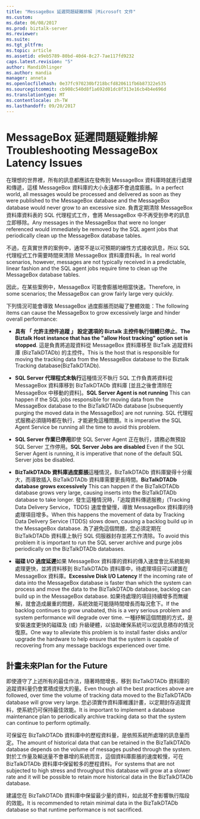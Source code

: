 ```yaml
---
title: "MessageBox 延遲問題疑難排解 |Microsoft 文件"
ms.custom: 
ms.date: 06/08/2017
ms.prod: biztalk-server
ms.reviewer: 
ms.suite: 
ms.tgt_pltfrm: 
ms.topic: article
ms.assetid: e9eb5789-80bd-40d4-8c27-7ae117fd9232
caps.latest.revision: "5"
author: MandiOhlinger
ms.author: mandia
manager: anneta
ms.openlocfilehash: 0e37fc970230bf218bcfd820611fb6b87322e535
ms.sourcegitcommit: cb908c540d8f1a692d01dc8f313e16cb4b4e696d
ms.translationtype: MT
ms.contentlocale: zh-TW
ms.lasthandoff: 09/20/2017
---
```

# <a name="troubleshooting-messagebox-latency-issues"></a><span data-ttu-id="32836-102">MessageBox 延遲問題疑難排解</span><span class="sxs-lookup"><span data-stu-id="32836-102">Troubleshooting MessageBox Latency Issues</span></span>
<span data-ttu-id="32836-103">在理想的世界裡，所有的訊息都應該在發佈到 MessageBox 資料庫時就進行處理和傳遞，這樣 MessageBox 資料庫的大小永遠都不會過度膨脹。</span><span class="sxs-lookup"><span data-stu-id="32836-103">In a perfect world, all messages would be processed and delivered as soon as they were published to the MessageBox database and the MessageBox database would never grow to an excessive size.</span></span> <span data-ttu-id="32836-104">負責定期清除 MessageBox 資料庫資料表的 SQL 代理程式工作，會將 MessageBox 中不再受到參考的訊息立即移除。</span><span class="sxs-lookup"><span data-stu-id="32836-104">Any messages in the MessageBox that were no longer referenced would immediately be removed by the SQL agent jobs that periodically clean up the MessageBox database tables.</span></span>  
  
 <span data-ttu-id="32836-105">不過，在真實世界的案例中，通常不是以可預期的線性方式接收訊息，所以 SQL 代理程式工作需要時間來清除 MessageBox 資料庫資料表。</span><span class="sxs-lookup"><span data-stu-id="32836-105">In real world scenarios, however, messages are not typically received in a predictable, linear fashion and the SQL agent jobs require time to clean up the MessageBox database tables.</span></span>  
  
 <span data-ttu-id="32836-106">因此，在某些案例中，MessageBox 可能會膨脹地相當快速。</span><span class="sxs-lookup"><span data-stu-id="32836-106">Therefore, in some scenarios; the MessageBox can grow fairly large very quickly.</span></span>  
  
 <span data-ttu-id="32836-107">下列情況可能會導致 MessageBox 過度膨脹而妨礙了整體效能：</span><span class="sxs-lookup"><span data-stu-id="32836-107">The following items can cause the MessageBox to grow excessively large and hinder overall performance:</span></span>  
  
-   <span data-ttu-id="32836-108">**具有 「 允許主控件追蹤 」 設定選項的 Biztalk 主控件執行個體已停止**。</span><span class="sxs-lookup"><span data-stu-id="32836-108">**The Biztalk Host instance that has the "allow Host tracking" option set is stopped**.</span></span> <span data-ttu-id="32836-109">這是負責將追蹤資料從 MessageBox 資料庫移至 BizTalk 追蹤資料庫 (BizTalkDTADb) 的主控件。</span><span class="sxs-lookup"><span data-stu-id="32836-109">This is the host that is responsible for moving the tracking data from the MessageBox database to the Biztalk Tracking database(BizTalkDTADb).</span></span>  
  
-   <span data-ttu-id="32836-110">**SQL Server 代理程式未執行**這種情況不執行 SQL 工作負責將資料從 MessageBox 資料庫移到 BizTalkDTADb 資料庫 [並且之後會清除在 MessageBox 中移動的資料]。</span><span class="sxs-lookup"><span data-stu-id="32836-110">**SQL Server Agent is not running** This can happen if the SQL jobs responsible for moving data from the MessageBox database to the BizTalkDTADb database [subsequently purging the moved data in the MessageBox] are not running.</span></span> <span data-ttu-id="32836-111">SQL 代理程式服務必須隨時都在執行，才能避免這種問題。</span><span class="sxs-lookup"><span data-stu-id="32836-111">It is imperative the SQL Agent Service be running all the time to avoid this problem.</span></span>  
  
-   <span data-ttu-id="32836-112">**SQL Server 作業已停用**即使 SQL Server Agent 正在執行，請務必無預設 SQL Server 工作停用。</span><span class="sxs-lookup"><span data-stu-id="32836-112">**SQL Server Jobs are disabled** Even if the SQL Server Agent is running, it is imperative that none of the default SQL Server jobs be disabled.</span></span>  
  
-   <span data-ttu-id="32836-113">**BizTalkDTADb 資料庫過度膨脹**這種情況，BizTalkDTADb 資料庫變得十分龐大，而導致插入 BizTalkDTADb 資料庫需要更長時間。</span><span class="sxs-lookup"><span data-stu-id="32836-113">**BizTalkDTADb database grows excessively** This can happen if the BizTalkDTADb database grows very large, causing inserts into the BizTalkDTADb database to take longer.</span></span> <span data-ttu-id="32836-114">發生這種情況時，「追蹤資料傳遞服務」(Tracking Data Delivery Service，TDDS) 速度會變慢，導致 MessageBox 資料庫的待處理項目增多。</span><span class="sxs-lookup"><span data-stu-id="32836-114">When this happens the movement of data by Tracking Data Delivery Service (TDDS) slows down, causing a backlog build up in the MessageBox database.</span></span> <span data-ttu-id="32836-115">為了避免這個問題，您必須定期在 BizTalkDTADb 資料庫上執行 SQL 伺服器封存並將工作清除。</span><span class="sxs-lookup"><span data-stu-id="32836-115">To avoid this problem it is important to run the SQL server archive and purge jobs periodically on the BizTalkDTADb databases.</span></span>  
  
-   <span data-ttu-id="32836-116">**磁碟 I/O 過度延遲**如果 MessageBox 資料庫的資料的傳入速度會比系統能夠處理更快，並將資料移到 BizTalkDTADb 資料庫中，待處理項目可以建置在 MessageBox 資料庫。</span><span class="sxs-lookup"><span data-stu-id="32836-116">**Excessive Disk I/O Latency** If the incoming rate of data into the MessageBox database is faster than which the system can process and move the data to the BizTalkDTADb database, backlog can build up in the MessageBox database.</span></span> <span data-ttu-id="32836-117">如果待處理的項目持續增多而無緩解，就會造成嚴重的問題，系統效能可能隨時間增長而每況愈下。</span><span class="sxs-lookup"><span data-stu-id="32836-117">If the backlog continues to grow unabated, this is a very serious problem and system performance will degrade over time.</span></span> <span data-ttu-id="32836-118">一種紓解這個問題的方式，是安裝速度更快的磁碟及 (或) 升級硬體，以協助確保系統可以從訊息積存的情況復原。</span><span class="sxs-lookup"><span data-stu-id="32836-118">One way to alleviate this problem is to install faster disks and/or upgrade the hardware to help ensure that the system is capable of recovering from any message backlogs experienced over time.</span></span>  
  
## <a name="plan-for-the-future"></a><span data-ttu-id="32836-119">計畫未來</span><span class="sxs-lookup"><span data-stu-id="32836-119">Plan for the Future</span></span>  
 <span data-ttu-id="32836-120">即使遵守了上述所有的最佳作法，隨著時間增長，移到 BizTalkDTADb 資料庫的追蹤資料量仍會累積成很大的量。</span><span class="sxs-lookup"><span data-stu-id="32836-120">Even though all the best practices above are followed, over time the volume of tracking data moved to the BizTalkDTADb database will grow very large.</span></span> <span data-ttu-id="32836-121">您必須實作資料庫維護計畫，以定期封存追蹤資料，使系統仍可保持最佳效能。</span><span class="sxs-lookup"><span data-stu-id="32836-121">It is important to implement a database maintenance plan to periodically archive tracking data so that the system can continue to perform optimally.</span></span>  
  
 <span data-ttu-id="32836-122">可保留在 BizTalkDTADb 資料庫中的歷程資料量，是依照系統所處理的訊息量而定。</span><span class="sxs-lookup"><span data-stu-id="32836-122">The amount of historical data that can be retained in the BizTalkDTADb database depends on the volume of messages pushed through the system.</span></span> <span data-ttu-id="32836-123">對於工作量及輸送量不會暴增的系統而言，這個資料庫膨脹的速度較慢，可在 BizTalkDTADb 資料庫中保留較多的歷程資料。</span><span class="sxs-lookup"><span data-stu-id="32836-123">For systems that are not subjected to high stress and throughput this database will grow at a slower rate and it will be possible to retain more historical data in the BizTalkDTADb database.</span></span>  
  
 <span data-ttu-id="32836-124">建議您在 BizTalkDTADb 資料庫中保留最少量的資料，如此就不會影響執行階段的效能。</span><span class="sxs-lookup"><span data-stu-id="32836-124">It is recommended to retain minimal data in the BizTalkDTADb database so that runtime performance is not sacrificed.</span></span>